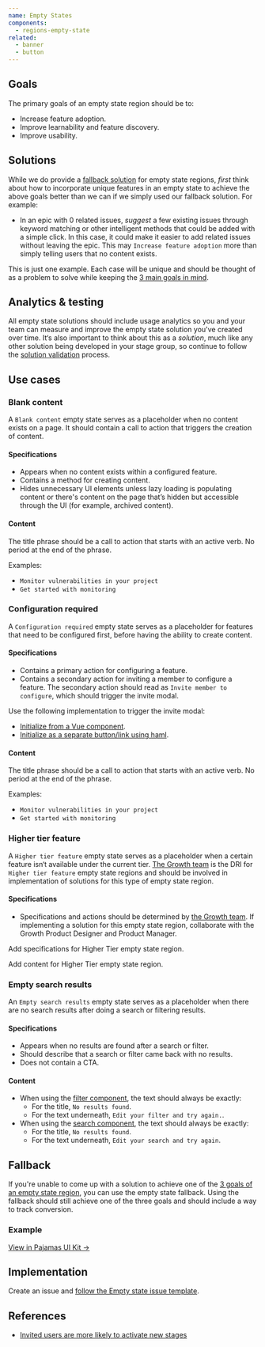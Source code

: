 ```yaml
---
name: Empty States
components:
  - regions-empty-state
related:
  - banner
  - button
---
```


## Goals

The primary goals of an empty state region should be to:

- Increase feature adoption.
- Improve learnability and feature discovery.
- Improve usability.

## Solutions

While we do provide a [fallback solution](#fallback) for empty state regions, *first* think about how to incorporate unique features in an empty state to achieve the above goals better than we can if we simply used our fallback solution. For example:

- In an epic with 0 related issues, *suggest* a few existing issues through keyword matching or other intelligent methods that could be added with a simple click. In this case, it could make it easier to add related issues without leaving the epic. This may `Increase feature adoption` more than simply telling users that no content exists. 

This is just one example. Each case will be unique and should be thought of as a problem to solve while keeping the [3 main goals in mind](#goals). 

## Analytics & testing

All empty state solutions should include usage analytics so you and your team can measure and improve the empty state solution you've created over time. It‘s also important to think about this as a *solution*, much like any other solution being developed in your stage group, so continue to follow the [solution validation](https://about.gitlab.com/handbook/product/ux/ux-research/solution-validation-and-methods/) process.

## Use cases

### Blank content

A `Blank content` empty state serves as a placeholder when no content exists on a page. It should contain a call to action that triggers the creation of content. 

#### Specifications

- Appears when no content exists within a configured feature.
- Contains a method for creating content.
- Hides unnecessary UI elements unless lazy loading is populating content or there's content on the page that’s hidden but accessible through the UI (for example, archived content).

#### Content

The title phrase should be a call to action that starts with an active verb. No period at the end of the phrase.

Examples:

- `Monitor vulnerabilities in your project`
- `Get started with monitoring`

### Configuration required

A `Configuration required` empty state serves as a placeholder for features that need to be configured first, before having the ability to create content.

#### Specifications

- Contains a primary action for configuring a feature.
- Contains a secondary action for inviting a member to configure a feature. The secondary action should read as `Invite member to configure`, which should trigger the invite modal.

Use the following implementation to trigger the invite modal:
- [Initialize from a Vue component](http://gitlab.com/gitlab-org/gitlab/blob/81fc02642a748484af91e45abda84c24a54b7ac9/app/assets/javascripts/vue_shared/components/markdown/toolbar.vue#L70-70).
- [Initialize as a separate button/link using haml](https://gitlab.com/gitlab-org/gitlab/blob/81fc02642a748484af91e45abda84c24a54b7ac9/app/views/projects/_invite_members_empty_project.html.haml#L6-13).

#### Content

The title phrase should be a call to action that starts with an active verb. No period at the end of the phrase.

Examples:

- `Monitor vulnerabilities in your project`
- `Get started with monitoring`

### Higher tier feature

A `Higher tier feature` empty state serves as a placeholder when a certain feature isn‘t available under the current tier. [The Growth team](https://about.gitlab.com/handbook/product/categories/#growth-section) is the DRI for `Higher tier feature` empty state regions and should be involved in implementation of solutions for this type of empty state region.

#### Specifications

- Specifications and actions should be determined by [the Growth team](https://about.gitlab.com/handbook/product/categories/#growth-section). If implementing a solution for this empty state region, collaborate with the Growth Product Designer and Product Manager. 

<todo>Add specifications for Higher Tier empty state region.</todo>

<todo>Add content for Higher Tier empty state region.</todo>

### Empty search results

An `Empty search results` empty state serves as a placeholder when there are no search results after doing a search or filtering results.

#### Specifications

- Appears when no results are found after a search or filter.
- Should describe that a search or filter came back with no results.
- Does not contain a CTA.

#### Content

- When using the [filter component](/components/filter), the text should always be exactly:
  - For the title, `No results found`.
  - For the text underneath, `Edit your filter and try again.`.
- When using the [search component](/components/search), the text should always be exactly:
  - For the title, `No results found`.
  - For the text underneath, `Edit your search and try again`.

## Fallback

If you're unable to come up with a solution to achieve one of the [3 goals of an empty state region](#goals), you can use the empty state fallback. Using the fallback should still achieve one of the three goals and should include a way to track conversion. 

### Example

<story-viewer component="regions-empty-state"></story-viewer>

[View in Pajamas UI Kit →](https://www.figma.com/file/qEddyqCrI7kPSBjGmwkZzQ/%F0%9F%93%99-Component-library?type=design&node-id=48911-75349&mode=dev)

## Implementation

Create an issue and [follow the Empty state issue template](https://gitlab.com/gitlab-org/gitlab/-/issues/new?issuable_template=Empty%20state).

## References

- [Invited users are more likely to activate new stages](https://gitlab.com/gitlab-org/gitlab-services/design.gitlab.com/-/merge_requests/2526#note_691364062)

